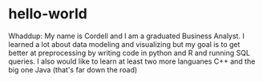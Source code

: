 # hello-world

Whaddup:
My name is Cordell and I am a graduated Business Analyst. I learned a lot about data modeling and
visualizing but my goal is to get better at preprocessing by writing code in python and R and running SQL queries. 
I also would like to learn at least two more languanes C++ and the big one Java (that's far down the road)
